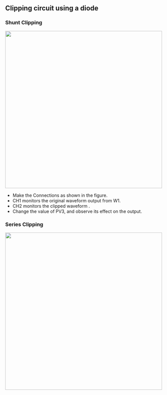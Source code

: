 Clipping circuit using a diode
---

### Shunt Clipping

<img src="https://fossasia.github.io/pslab-experiments/images/schematics/Shunt_Clipper.svg" width=500 height=500>

* Make the Connections as shown in the figure.
* CH1 monitors the original waveform output from W1.
* CH2 monitors the clipped waveform .
* Change the value of PV3, and observe its effect on the output.

### Series Clipping

<img src="https://fossasia.github.io/pslab-experiments/images/schematics/Series_Clipper.svg" width=500 height=500>
